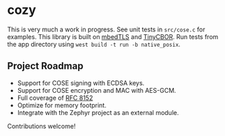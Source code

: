 # cozy
This is very much a work in progress. See unit tests in `src/cose.c` for examples. This library is built on [mbedTLS](https://github.com/zephyrproject-rtos/mbedtls) and [TinyCBOR](https://github.com/zephyrproject-rtos/tinycbor). Run tests from the app directory using `west build -t run -b native_posix`.

## Project Roadmap
* Support for COSE signing with ECDSA keys.
* Support for COSE encryption and MAC with AES-GCM.
* Full coverage of [RFC 8152](https://tools.ietf.org/html/rfc8152)
* Optimize for memory footprint.
* Integrate with the Zephyr project as an external module.

Contributions welcome!
